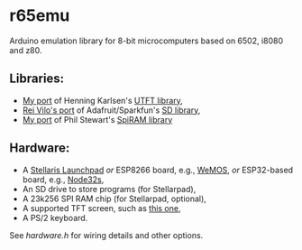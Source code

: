 r65emu
======

Arduino emulation library for 8-bit microcomputers based on 6502, i8080 and z80.

Libraries:
---------
- [My port](https://github.com/jscrane/UTFT-Energia) 
of Henning Karlsen's [UTFT library](http://henningkarlsen.com/electronics/library.php?id=52),
- [Rei Vilo's port](https://github.com/rei-vilo/SD_TM4C) of 
Adafruit/Sparkfun's [SD library](https://github.com/adafruit/SD),
- [My port](https://github.com/jscrane/SpiRAM) 
of Phil Stewart's [SpiRAM library](http://playground.arduino.cc/Main/SpiRAM)

Hardware:
---------
- A [Stellaris Launchpad](http://www.energia.nu/Guide_StellarisLaunchPad.html) _or_ ESP8266 board, e.g., [WeMOS](https://www.wemos.cc/en/latest/d1/d1_mini.html), _or_ ESP32-based board, e.g., [Node32s](https://www.esp32.com/viewtopic.php?t=459),
- An SD drive to store programs (for Stellarpad),
- A 23k256 SPI RAM chip (for Stellarpad, optional),
- A supported TFT screen, such as [this one](http://forum.stellarisiti.com/topic/626-ssd1289-32-320x240-tft-16bit-parallel-interface-touch-libraries/),
- A PS/2 keyboard.

See _hardware.h_ for wiring details and other options.
